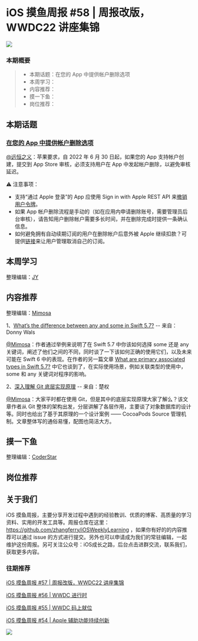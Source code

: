 # iOS 摸鱼周报 #58 | 周报改版，WWDC22 讲座集锦

![](https://cdn.zhangferry.com/Images/moyu_weekly_cover.jpeg)

### 本期概要

> * 本期话题：在您的 App 中提供帐户删除选项
> * 本周学习：
> * 内容推荐：
> * 摸一下鱼：
> * 岗位推荐：

## 本期话题

### [在您的 App 中提供帐户删除选项](https://developer.apple.com/cn/support/offering-account-deletion-in-your-app "在您的 App 中提供帐户删除选项")

[@远恒之义](https://github.com/eternaljust)：苹果要求，自 2022 年 6 月 30 日起，如果您的 App 支持帐户创建，提交到 App Store 审核，必须支持用户在 App 中发起帐户删除，以避免审核延迟。

⚠️ 注意事项：
* 支持“通过 Apple 登录”的 App 应使用 Sign in with Apple REST API 来[撤销用户令牌](https://www.yuque.com/eternaljust/rpmt31/bxmc3d#khpAl "撤销用户令牌")。
* 如果 App 帐户删除流程是手动的（如在应用内申请删除账号，需要管理员后台审核），请告知用户删除帐户需要多长时间，并在删除完成时提供一条确认信息。
* 如何避免拥有自动续期订阅的用户在删除帐户后意外被 Apple 继续扣款？可提供[链接](https://apps.apple.com/account/subscriptions "打开用户管理订阅链接")来让用户管理取消自己的订阅。

## 本周学习

整理编辑：[JY](https://juejin.cn/user/1574156380931144)



## 内容推荐

整理编辑：[Mimosa](https://juejin.cn/user/1433418892590136)

1、[What’s the difference between any and some in Swift 5.7?](https://www.donnywals.com/whats-the-difference-between-any-and-some-in-swift-5-7/ "What’s the difference between any and some in Swift 5.7?") -- 来自：Donny Wals

[@Mimosa](https://juejin.cn/user/1433418892590136)：作者通过举例来说明了在 Swift 5.7 中你该如何选择 some 还是 any 关键词，阐述了他们之间的不同，同时谈了一下该如何正确的使用它们，以及未来可能在 Swift 6 中的表现。在作者的另一篇文章 [What are primary associated types in Swift 5.7?](https://www.donnywals.com/what-are-primary-associated-types-in-swift-5-7/) 中它也谈到了，在实际使用场景，例如关联类型的使用中，some 和 any 关键词对程序的影响。

2、[深入理解 Git 底层实现原理](http://chuquan.me/2022/05/21/understand-principle-of-git/ "深入理解 Git 底层实现原理") -- 来自：楚权

[@Mimosa](https://juejin.cn/user/1433418892590136)：大家平时都在使用 Git，但是其中的底层实现原理大家了解么？该文章作者从 Git 整体的架构出发，分层讲解了各层作用，主要谈了对象数据库的设计等。同时也给出了基于其原理的一个设计案例 —— CocoaPods Source 管理机制。文章整体写的通俗易懂，配图也简洁大方。

## 摸一下鱼

整理编辑：[CoderStar](https://mp.weixin.qq.com/mp/homepage?__biz=MzU4NjQ5NDYxNg==&hid=1&sn=659c56a4ceebb37b1824979522adbb15&scene=18)

## 岗位推荐


## 关于我们

iOS 摸鱼周报，主要分享开发过程中遇到的经验教训、优质的博客、高质量的学习资料、实用的开发工具等。周报仓库在这里：https://github.com/zhangferry/iOSWeeklyLearning ，如果你有好的的内容推荐可以通过 issue 的方式进行提交。另外也可以申请成为我们的常驻编辑，一起维护这份周报。另可关注公众号：iOS成长之路，后台点击进群交流，联系我们，获取更多内容。

### 往期推荐

[iOS 摸鱼周报 #57 | 周报改版，WWDC22 讲座集锦](https://mp.weixin.qq.com/s/e4ZbFBPqclgy7KyfxVyQZA)

[iOS 摸鱼周报 #56 | WWDC 进行时](https://mp.weixin.qq.com/s/ZyGV6WlFsZOX6Aqgrf1QRQ)

[iOS 摸鱼周报 #55 | WWDC 码上就位](https://mp.weixin.qq.com/s/zDhnOwOiLGJ_Nwxy5NBePw)

[iOS 摸鱼周报 #54 | Apple 辅助功能持续创新](https://mp.weixin.qq.com/s/6jdqa143Y5yr6lbjCuzlqA)

![](https://cdn.zhangferry.com/Images/WechatIMG384.jpeg)
